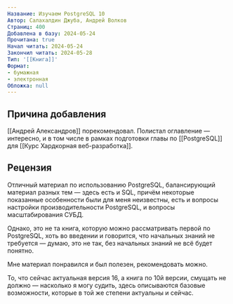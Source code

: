```yaml
---
Название: Изучаем PostgreSQL 10
Автор: Салахалдин Джуба, Андрей Волков
Страниц: 400
Добавлена в базу: 2024-05-24
Прочитана: true
Начал читать: 2024-05-24
Закончил читать: 2024-05-28
Тип: '[[Книга]]'
Формат:
- бумажная
- электронная
Обложка: null
---
```

## Причина добавления

[[Андрей Александров]] порекомендовал. Полистал оглавление — интересно, и в том числе в рамках подготовки главы по [[PostgreSQL]] для [[Курс Хардкорная веб-разработка]].

## Рецензия

Отличный материал по использованию PostgreSQL, балансирующий материал разных тем — здесь есть и SQL, причём некоторые показанные особенности были для меня неизвестны, есть и вопросы настройки производительности PostgreSQL, и вопросы масштабирования СУБД.

Однако, это не та книга, которую можно рассматривать первой по PostgreSQL, хоть во введении и говорится, что начальных знаний не требуется — думаю, это не так, без начальных знаний не всё будет понятно.

Мне материал понравился и был полезен, рекомендовать можно.

То, что сейчас актуальная версия 16, а книга по 10й версии, смущать не должно — насколько я могу судить, здесь описываются базовые возможности, которые в той же степени актуальны и сейчас.